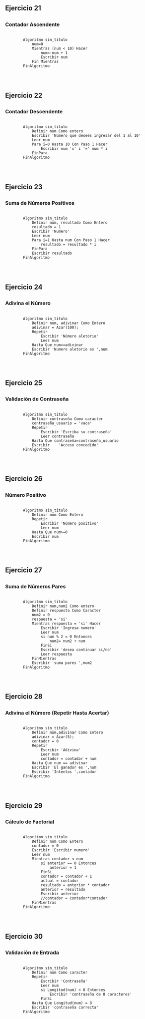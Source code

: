 <h2>Ejercicio 21<h2>
<h3>Contador Ascendente</h3>
<pre>
    <code>
        Algoritmo sin_titulo
            num=0
            Mientras (num < 10) Hacer
                num<-num + 1
                Escribir num
            Fin Mientras
        FinAlgoritmo
    </code>
</pre>
<br>

<h2>Ejercicio 22<h2>
<h3>Contador Descendente</h3>
<pre>
    <code>
        Algoritmo sin_titulo
            Definir num Como entero
            Escribir 'Número que desees ingresar del 1 al 10'
            Leer num
            Para i=0 Hasta 10 Con Paso 1 Hacer
                Escribir num 'x' i '=' num * i
            FinPara 
        FinAlgoritmo
    </code>
</pre>
<br>

<h2>Ejercicio 23<h2>
<h3>Suma de Números Positivos</h3>
<pre>
    <code>
        Algoritmo sin_titulo
            Definir num, resultado Como Entero
            resultado = 1
            Escribir 'Numero'
            Leer num
            Para i=1 Hasta num Con Paso 1 Hacer
                resultado = resultado * i
            FinPara
            Escribir resultado
        FinAlgoritmo
    </code>
</pre>
<br>

<h2>Ejercicio 24<h2>
<h3>Adivina el Número</h3>
<pre>
    <code>
        Algoritmo sin_titulo
            Definir num, adivinar Como Entero
            adivinar = Azar(100);
            Repetir
                Escribir 'Número aletorio'
                Leer num
            Hasta Que num==adivinar
            Escribir 'Numero aletorio es ',num	        
        FinAlgoritmo
    </code>
</pre>
<br>

<h2>Ejercicio 25<h2>
<h3>Validación de Contraseña</h3>
<pre>
    <code>
        Algoritmo sin_titulo
            Definir contraseña Como caracter
            contraseña_usuario = 'vaca'
            Repetir
                Escribir 'Escriba su contraseña'
                Leer contraseña
            Hasta Que contraseña=contraseña_usuario
            Escribir 	'Acceso concedido'
        FinAlgoritmo
    </code>
</pre>
<br>

<h2>Ejercicio 26<h2>
<h3>Número Positivo</h3>
<pre>
    <code>
        Algoritmo sin_titulo
            Definir num Como Entero
            Repetir
                Escribir 'Número positivo'
                Leer num
            Hasta Que num>=0
            Escribir num
        FinAlgoritmo
    </code>
</pre>
<br>

<h2>Ejercicio 27<h2>
<h3>Suma de Números Pares</h3>
<pre>
    <code>
        Algoritmo sin_titulo
            Definir num,num2 Como entero
            Definir respuesta Como Caracter
            num2 = 0
            respuesta = 'si'
            Mientras respuesta = 'si' Hacer
                Escribir 'Ingresa numero'
                Leer num
                si num % 2 = 0 Entonces
                    num2= num2 + num
                FinSi
                Escribir 'desea continuar si/no'
                Leer respuesta
            FinMientras
            Escribir 'suma pares ',num2  
        FinAlgoritmo
    </code>
</pre>
<br>

<h2>Ejercicio 28<h2>
<h3>Adivina el Número (Repetir Hasta Acertar)</h3>
<pre>
    <code>
        Algoritmo sin_titulo
            Definir num,adivinar Como Entero
            adivinar = Azar(5);
            contador = 0
            Repetir
                Escribir 'Adivina'
                Leer num
                contador = contador + num
            Hasta Que num == adivinar
            Escribir 'El ganador es ',num
            Escribir 'Intentos ',contador
        FinAlgoritmo
    </code>
</pre>
<br>

<h2>Ejercicio 29<h2>
<h3>Cálculo de Factorial</h3>
<pre>
    <code>
        Algoritmo sin_titulo
            Definir num Como Entero
            contador = 0
            Escribir 'Escribir numero'
            Leer num
            Mientras contador < num
                si anterior == 0 Entonces
                    anterior = 1
                FinSi
                contador = contador + 1
                actual = contador
                resultado = anterior * contador
                anterior = resultado
                Escribir anterior
                //contador = contador*contador
            FinMientras
        FinAlgoritmo
    </code>
</pre>
<br>

<h2>Ejercicio 30<h2>
<h3>Validación de Entrada</h3>
<pre>
    <code>
        Algoritmo sin_titulo
            Definir num Como caracter
            Repetir
                Escribir 'Contraseña'
                Leer num
                si Longitud(num) < 8 Entonces
                    Escribir 'contraseña de 8 caracteres'
                FinSi
            Hasta Que Longitud(num) = 8
            Escribir 'contraseña correcta'
        FinAlgoritmo
    </code>
</pre>




